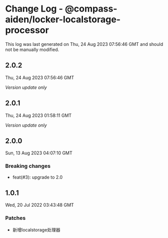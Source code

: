 # Change Log - @compass-aiden/locker-localstorage-processor

This log was last generated on Thu, 24 Aug 2023 07:56:46 GMT and should not be manually modified.

## 2.0.2
Thu, 24 Aug 2023 07:56:46 GMT

_Version update only_

## 2.0.1
Thu, 24 Aug 2023 01:58:11 GMT

_Version update only_

## 2.0.0
Sun, 13 Aug 2023 04:07:10 GMT

### Breaking changes

- feat(#3): upgrade to 2.0

## 1.0.1
Wed, 20 Jul 2022 03:43:48 GMT

### Patches

- 新增localstorage处理器

